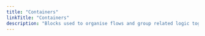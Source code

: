 ```yaml
---
title: "Containers"
linkTitle: "Containers"
description: "Blocks used to organise flows and group related logic together."
---
```

